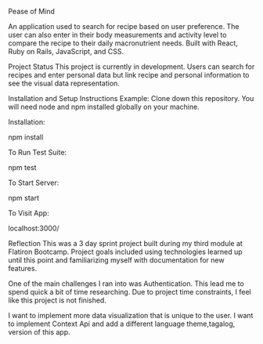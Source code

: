 Pease of Mind

An application used to search for recipe based on user preference.  The user can also enter in their body measurements and activity level to compare the recipe to their daily macronutrient needs. Built with React, Ruby on Rails, JavaScript, and CSS.

Project Status
This project is currently in development. Users can search for recipes and enter personal data but link recipe and personal information to see the visual data representation. 


Installation and Setup Instructions
Example:
Clone down this repository. You will need node and npm installed globally on your machine.

Installation:

npm install

To Run Test Suite:

npm test

To Start Server:

npm start

To Visit App:

localhost:3000/

Reflection
This was a 3 day sprint project built during my third module at Flatiron Bootcamp. Project goals included using technologies learned up until this point and familiarizing myself with documentation for new features.

One of the main challenges I ran into was Authentication. This lead me to spend quick a bit of time researching. Due to project time constraints, I feel like this project is not finished.  

I want to implement more data visualization that is unique to the user.  I want to implement Context Api and add a different language theme,tagalog, version of this app.  


